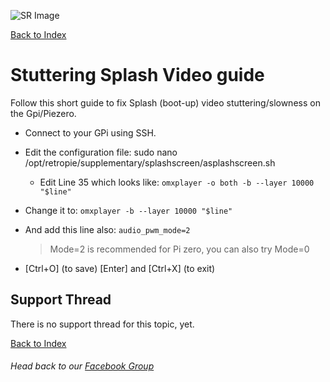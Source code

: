 ![SR Image](https://sinisterspatula.github.io/SuperRetropieGuides/images/SRimage-short.jpg)

[Back to Index](https://sinisterspatula.github.io/SuperRetropieGuides/)

# Stuttering Splash Video guide

Follow this short guide to fix Splash (boot-up) video stuttering/slowness on the Gpi/Piezero.

* Connect to your GPi using SSH.
* Edit the configuration file: sudo nano /opt/retropie/supplementary/splashscreen/asplashscreen.sh
  * Edit Line 35 which looks like:
`omxplayer -o both -b --layer 10000 "$line"`

* Change it to:
`omxplayer -b --layer 10000 "$line"`

* And add this line also:
`audio_pwm_mode=2`
   > Mode=2 is recommended for Pi zero, you can also try Mode=0

* [Ctrl+O] (to save) [Enter] and [Ctrl+X] (to exit)


## Support Thread
There is no support thread for this topic, yet.

[Back to Index](https://sinisterspatula.github.io/SuperRetropieGuides/)

###### Head back to our [Facebook Group](https://www.facebook.com/groups/SuperRetroPie/)
